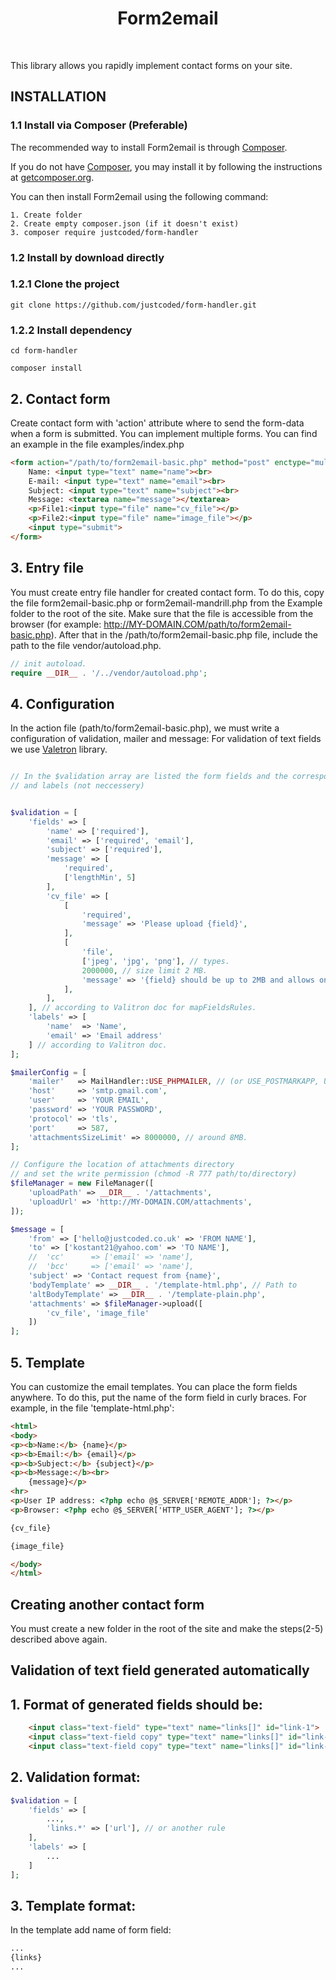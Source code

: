 <p align="center">
    <h1 align="center">Form2email</h1>
    <br>
</p>

This library allows you rapidly implement contact forms on your site.

INSTALLATION
------------

### 1.1 Install via Composer (Preferable)

The recommended way to install Form2email is through
[Composer](http://getcomposer.org).

If you do not have [Composer](http://getcomposer.org/), you may install it by following the instructions
at [getcomposer.org](http://getcomposer.org/doc/00-intro.md#installation-nix).

You can then install Form2email using the following command:

~~~
1. Create folder 
2. Create empty composer.json (if it doesn't exist)
3. composer require justcoded/form-handler
~~~
### 1.2 Install by download directly

### 1.2.1 Clone the project
~~~
git clone https://github.com/justcoded/form-handler.git
~~~
### 1.2.2 Install dependency
~~~
cd form-handler

composer install
~~~



## 2. Contact form
Create contact form with 'action' attribute where to send the form-data when a form is submitted. You can implement 
multiple forms. You can find an example in the file examples/index.php

```html
<form action="/path/to/form2email-basic.php" method="post" enctype="multipart/form-data">
    Name: <input type="text" name="name"><br>
    E-mail: <input type="text" name="email"><br>
    Subject: <input type="text" name="subject"><br>
	Message: <textarea name="message"></textarea>
    <p>File1:<input type="file" name="cv_file"></p>
    <p>File2:<input type="file" name="image_file"></p>
    <input type="submit">
</form>
```

## 3. Entry file

You must create entry file handler for created contact form. To do this, copy the file 
form2email-basic.php or form2email-mandrill.php from the Example folder to the root of the site. 
Make sure that the file is accessible from the browser (for example: http://MY-DOMAIN.COM/path/to/form2email-basic.php).
After that in the /path/to/form2email-basic.php file, include the path to the file vendor/autoload.php.

```php
// init autoload.
require __DIR__ . '/../vendor/autoload.php';
```

## 4. Configuration

In the action file (path/to/form2email-basic.php), we must write a configuration of validation, mailer and message:
 For validation of text fields we use [Valetron](https://github.com/vlucas/valitron#built-in-validation-rules) library.
 
```php

// In the $validation array are listed the form fields and the corresponding rule 
// and labels (not neccessery)


$validation = [
    'fields' => [
        'name' => ['required'],
        'email' => ['required', 'email'],
        'subject' => ['required'],
        'message' => [
            'required',
            ['lengthMin', 5]
        ],
        'cv_file' => [
            [
                'required',
                'message' => 'Please upload {field}',
            ],
            [
                'file',
                ['jpeg', 'jpg', 'png'], // types.
                2000000, // size limit 2 MB.
                'message' => '{field} should be up to 2MB and allows only file types jpeg, png.',
            ],
        ],
    ], // according to Valitron doc for mapFieldsRules.
    'labels' => [
        'name'  => 'Name',
        'email' => 'Email address'
    ] // according to Valitron doc.
];

$mailerConfig = [
    'mailer'   => MailHandler::USE_PHPMAILER, // (or USE_POSTMARKAPP, USE_MANDRILL)
    'host'     => 'smtp.gmail.com',
    'user'     => 'YOUR EMAIL',
    'password' => 'YOUR PASSWORD',
    'protocol' => 'tls',
    'port'     => 587,
    'attachmentsSizeLimit' => 8000000, // around 8MB.
];

// Configure the location of attachments directory 
// and set the write permission (chmod -R 777 path/to/directory)
$fileManager = new FileManager([
    'uploadPath' => __DIR__ . '/attachments',
    'uploadUrl' => 'http://MY-DOMAIN.COM/attachments',
]);

$message = [
    'from' => ['hello@justcoded.co.uk' => 'FROM NAME'],
    'to' => ['kostant21@yahoo.com' => 'TO NAME'],
    //	'cc'      => ['email' => 'name'],
    //	'bcc'     => ['email' => 'name'],
    'subject' => 'Contact request from {name}',
    'bodyTemplate' => __DIR__ . '/template-html.php', // Path to 
    'altBodyTemplate' => __DIR__ . '/template-plain.php',
    'attachments' => $fileManager->upload([
        'cv_file', 'image_file'
    ])
];
```
## 5. Template
You can customize the email templates. You can place the form fields anywhere. To do this, put the name of the form 
field in curly braces. For example, in the file 'template-html.php':

```html
<html>
<body>
<p><b>Name:</b> {name}</p>
<p><b>Email:</b> {email}</p>
<p><b>Subject:</b> {subject}</p>
<p><b>Message:</b><br>
	{message}</p>
<hr>
<p>User IP address: <?php echo @$_SERVER['REMOTE_ADDR']; ?></p>
<p>Browser: <?php echo @$_SERVER['HTTP_USER_AGENT']; ?></p>

{cv_file}

{image_file}

</body>
</html>
```

Creating another contact form
-----------------------------

You must create a new folder in the root of the site and make the steps(2-5) described above again.

Validation of text field generated automatically
------------------------------------------------

## 1. Format of generated fields should be:
```html
    <input class="text-field" type="text" name="links[]" id="link-1">
    <input class="text-field copy" type="text" name="links[]" id="link-2">
    <input class="text-field copy" type="text" name="links[]" id="link-3">
```

## 2. Validation format:
```php
$validation = [
    'fields' => [
        ...,
        'links.*' => ['url'], // or another rule
    ],
    'labels' => [
        ...
    ]
];
```
## 3. Template format:

In the template add name of form field:
```html
...
{links}
...
```